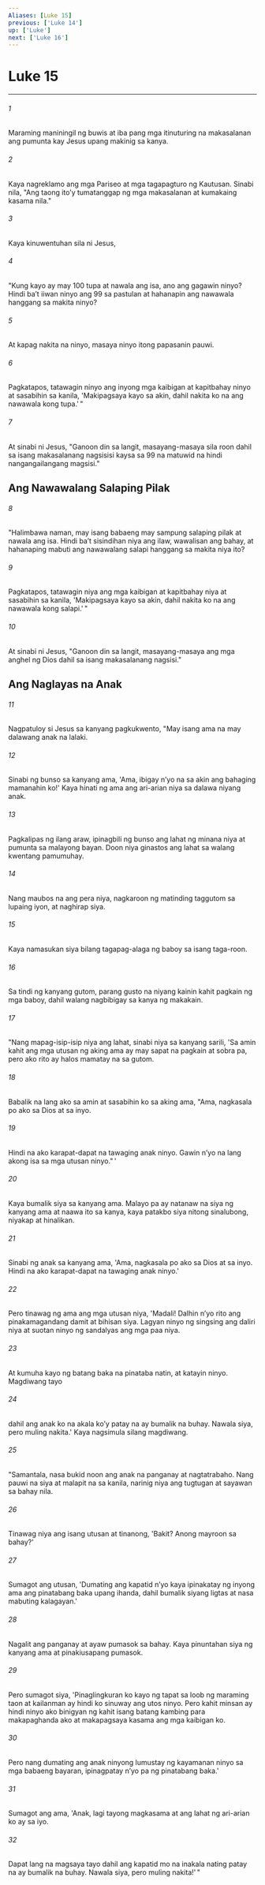 ```yaml
---
Aliases: [Luke 15]
previous: ['Luke 14']
up: ['Luke']
next: ['Luke 16']
---
```

# Luke 15

***






















###### 1 










Maraming maniningil ng buwis at iba pang mga itinuturing na makasalanan ang pumunta kay Jesus upang makinig sa kanya. 





















###### 2 










Kaya nagreklamo ang mga Pariseo at mga tagapagturo ng Kautusan. Sinabi nila, "Ang taong itoʼy tumatanggap ng mga makasalanan at kumakaing kasama nila." 





















###### 3 










Kaya kinuwentuhan sila ni Jesus, 





















###### 4 










"Kung kayo ay may 100 tupa at nawala ang isa, ano ang gagawin ninyo? Hindi baʼt iiwan ninyo ang 99 sa pastulan at hahanapin ang nawawala hanggang sa makita ninyo? 





















###### 5 










At kapag nakita na ninyo, masaya ninyo itong papasanin pauwi. 





















###### 6 










Pagkatapos, tatawagin ninyo ang inyong mga kaibigan at kapitbahay ninyo at sasabihin sa kanila, 'Makipagsaya kayo sa akin, dahil nakita ko na ang nawawala kong tupa.' " 





















###### 7 










At sinabi ni Jesus, "Ganoon din sa langit, masayang-masaya sila roon dahil sa isang makasalanang nagsisisi kaysa sa 99 na matuwid na hindi nangangailangang magsisi." 

## Ang Nawawalang Salaping Pilak 





















###### 8 










"Halimbawa naman, may isang babaeng may sampung salaping pilak at nawala ang isa. Hindi baʼt sisindihan niya ang ilaw, wawalisan ang bahay, at hahanaping mabuti ang nawawalang salapi hanggang sa makita niya ito? 





















###### 9 










Pagkatapos, tatawagin niya ang mga kaibigan at kapitbahay niya at sasabihin sa kanila, 'Makipagsaya kayo sa akin, dahil nakita ko na ang nawawala kong salapi.' " 





















###### 10 










At sinabi ni Jesus, "Ganoon din sa langit, masayang-masaya ang mga anghel ng Dios dahil sa isang makasalanang nagsisi." 

## Ang Naglayas na Anak 





















###### 11 










Nagpatuloy si Jesus sa kanyang pagkukwento, "May isang ama na may dalawang anak na lalaki. 





















###### 12 










Sinabi ng bunso sa kanyang ama, 'Ama, ibigay nʼyo na sa akin ang bahaging mamanahin ko!' Kaya hinati ng ama ang ari-arian niya sa dalawa niyang anak. 





















###### 13 










Pagkalipas ng ilang araw, ipinagbili ng bunso ang lahat ng minana niya at pumunta sa malayong bayan. Doon niya ginastos ang lahat sa walang kwentang pamumuhay. 





















###### 14 










Nang maubos na ang pera niya, nagkaroon ng matinding taggutom sa lupaing iyon, at naghirap siya. 





















###### 15 










Kaya namasukan siya bilang tagapag-alaga ng baboy sa isang taga-roon. 





















###### 16 










Sa tindi ng kanyang gutom, parang gusto na niyang kainin kahit pagkain ng mga baboy, dahil walang nagbibigay sa kanya ng makakain. 





















###### 17 










"Nang mapag-isip-isip niya ang lahat, sinabi niya sa kanyang sarili, 'Sa amin kahit ang mga utusan ng aking ama ay may sapat na pagkain at sobra pa, pero ako rito ay halos mamatay na sa gutom. 





















###### 18 










Babalik na lang ako sa amin at sasabihin ko sa aking ama, "Ama, nagkasala po ako sa Dios at sa inyo. 





















###### 19 










Hindi na ako karapat-dapat na tawaging anak ninyo. Gawin nʼyo na lang akong isa sa mga utusan ninyo." ' 





















###### 20 










Kaya bumalik siya sa kanyang ama. Malayo pa ay natanaw na siya ng kanyang ama at naawa ito sa kanya, kaya patakbo siya nitong sinalubong, niyakap at hinalikan. 





















###### 21 










Sinabi ng anak sa kanyang ama, 'Ama, nagkasala po ako sa Dios at sa inyo. Hindi na ako karapat-dapat na tawaging anak ninyo.' 





















###### 22 










Pero tinawag ng ama ang mga utusan niya, 'Madali! Dalhin nʼyo rito ang pinakamagandang damit at bihisan siya. Lagyan ninyo ng singsing ang daliri niya at suotan ninyo ng sandalyas ang mga paa niya. 





















###### 23 










At kumuha kayo ng batang baka na pinataba natin, at katayin ninyo. Magdiwang tayo 





















###### 24 










dahil ang anak ko na akala koʼy patay na ay bumalik na buhay. Nawala siya, pero muling nakita.' Kaya nagsimula silang magdiwang. 





















###### 25 










"Samantala, nasa bukid noon ang anak na panganay at nagtatrabaho. Nang pauwi na siya at malapit na sa kanila, narinig niya ang tugtugan at sayawan sa bahay nila. 





















###### 26 










Tinawag niya ang isang utusan at tinanong, 'Bakit? Anong mayroon sa bahay?' 





















###### 27 










Sumagot ang utusan, 'Dumating ang kapatid nʼyo kaya ipinakatay ng inyong ama ang pinatabang baka upang ihanda, dahil bumalik siyang ligtas at nasa mabuting kalagayan.' 





















###### 28 










Nagalit ang panganay at ayaw pumasok sa bahay. Kaya pinuntahan siya ng kanyang ama at pinakiusapang pumasok. 





















###### 29 










Pero sumagot siya, 'Pinaglingkuran ko kayo ng tapat sa loob ng maraming taon at kailanman ay hindi ko sinuway ang utos ninyo. Pero kahit minsan ay hindi ninyo ako binigyan ng kahit isang batang kambing para makapaghanda ako at makapagsaya kasama ang mga kaibigan ko. 





















###### 30 










Pero nang dumating ang anak ninyong lumustay ng kayamanan ninyo sa mga babaeng bayaran, ipinagpatay nʼyo pa ng pinatabang baka.' 





















###### 31 










Sumagot ang ama, 'Anak, lagi tayong magkasama at ang lahat ng ari-arian ko ay sa iyo. 





















###### 32 










Dapat lang na magsaya tayo dahil ang kapatid mo na inakala nating patay na ay bumalik na buhay. Nawala siya, pero muling nakita!' "
